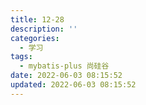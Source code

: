 ```yaml
---
title: 12-28
description: ''
categories:
  - 学习
tags:
  - mybatis-plus 尚硅谷
date: 2022-06-03 08:15:52
updated: 2022-06-03 08:15:52
---
```


